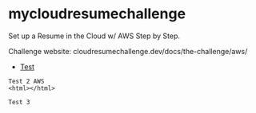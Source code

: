# mycloudresumechallenge

Set up a Resume in the Cloud w/ AWS Step by Step.

Challenge website: cloudresumechallenge.dev/docs/the-challenge/aws/

- [Test](https://cloudresumechallenge.dev/docs/the-challenge/aws/)

```
Test 2 AWS
<html></html>
```
`Test 3`
